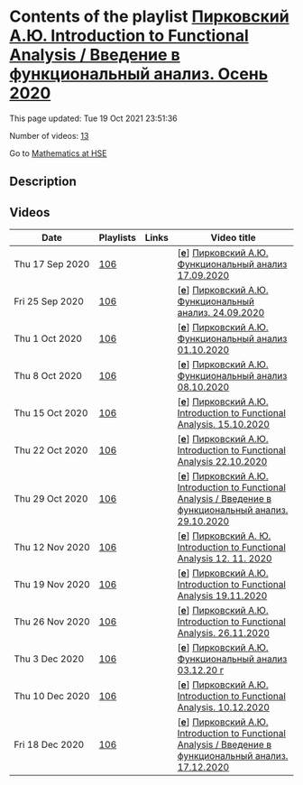 # Contents of the playlist [Пирковский А.Ю. Introduction to Functional Analysis / Введение в функциональный анализ. Осень 2020](https://www.youtube.com/playlist?list=PLq3E5oubNNoDo_hwwK0q9O-wp_NqqHqj_)

This page updated: Tue 19 Oct 2021 23:51:36

Number of videos: [13](#videos)

Go to [Mathematics at HSE](../README.md)

## Description



## Videos

|Date|Playlists|Links|Video title|
|---|---|---|---|
| Thu&nbsp;17&nbsp;Sep&nbsp;2020 | [106](../playlists/106 "Пирковский А.Ю. Introduction to Functional Analysis / Введение в функциональный анализ. Осень 2020") |  | [[**e**](https://studio.youtube.com/video/WA4JIfl1plQ/edit "Edit")] [Пирковский А.Ю. Функциональный анализ 17.09.2020](https://www.youtube.com/watch?v=WA4JIfl1plQ&list=PLq3E5oubNNoDo_hwwK0q9O-wp_NqqHqj_) |
| Fri&nbsp;25&nbsp;Sep&nbsp;2020 | [106](../playlists/106 "Пирковский А.Ю. Introduction to Functional Analysis / Введение в функциональный анализ. Осень 2020") |  | [[**e**](https://studio.youtube.com/video/j3HZjWMzK64/edit "Edit")] [Пирковский А.Ю. Функциональный анализ. 24.09.2020](https://www.youtube.com/watch?v=j3HZjWMzK64&list=PLq3E5oubNNoDo_hwwK0q9O-wp_NqqHqj_) |
| Thu&nbsp;1&nbsp;Oct&nbsp;2020 | [106](../playlists/106 "Пирковский А.Ю. Introduction to Functional Analysis / Введение в функциональный анализ. Осень 2020") |  | [[**e**](https://studio.youtube.com/video/zYtfDr-vHzY/edit "Edit")] [Пирковский А.Ю. Функциональный анализ 01.10.2020](https://www.youtube.com/watch?v=zYtfDr-vHzY&list=PLq3E5oubNNoDo_hwwK0q9O-wp_NqqHqj_) |
| Thu&nbsp;8&nbsp;Oct&nbsp;2020 | [106](../playlists/106 "Пирковский А.Ю. Introduction to Functional Analysis / Введение в функциональный анализ. Осень 2020") |  | [[**e**](https://studio.youtube.com/video/8H6g__mPil8/edit "Edit")] [Пирковский А.Ю. Функциональный анализ 08.10.2020](https://www.youtube.com/watch?v=8H6g__mPil8&list=PLq3E5oubNNoDo_hwwK0q9O-wp_NqqHqj_) |
| Thu&nbsp;15&nbsp;Oct&nbsp;2020 | [106](../playlists/106 "Пирковский А.Ю. Introduction to Functional Analysis / Введение в функциональный анализ. Осень 2020") |  | [[**e**](https://studio.youtube.com/video/YPpXvs93PGI/edit "Edit")] [Пирковский А.Ю. Introduction to Functional Analysis. 15.10.2020](https://www.youtube.com/watch?v=YPpXvs93PGI&list=PLq3E5oubNNoDo_hwwK0q9O-wp_NqqHqj_) |
| Thu&nbsp;22&nbsp;Oct&nbsp;2020 | [106](../playlists/106 "Пирковский А.Ю. Introduction to Functional Analysis / Введение в функциональный анализ. Осень 2020") |  | [[**e**](https://studio.youtube.com/video/XSciqVJsnvw/edit "Edit")] [Пирковский А.Ю. Introduction to Functional Analysis 22.10.2020](https://www.youtube.com/watch?v=XSciqVJsnvw&list=PLq3E5oubNNoDo_hwwK0q9O-wp_NqqHqj_) |
| Thu&nbsp;29&nbsp;Oct&nbsp;2020 | [106](../playlists/106 "Пирковский А.Ю. Introduction to Functional Analysis / Введение в функциональный анализ. Осень 2020") |  | [[**e**](https://studio.youtube.com/video/27kycTLNepI/edit "Edit")] [Пирковский А.Ю. Introduction to Functional Analysis / Введение в функциональный анализ. 29.10.2020](https://www.youtube.com/watch?v=27kycTLNepI&list=PLq3E5oubNNoDo_hwwK0q9O-wp_NqqHqj_) |
| Thu&nbsp;12&nbsp;Nov&nbsp;2020 | [106](../playlists/106 "Пирковский А.Ю. Introduction to Functional Analysis / Введение в функциональный анализ. Осень 2020") |  | [[**e**](https://studio.youtube.com/video/CNqRaTB-w2U/edit "Edit")] [Пирковский А. Ю.  Introduction to Functional Analysis 12. 11. 2020](https://www.youtube.com/watch?v=CNqRaTB-w2U&list=PLq3E5oubNNoDo_hwwK0q9O-wp_NqqHqj_) |
| Thu&nbsp;19&nbsp;Nov&nbsp;2020 | [106](../playlists/106 "Пирковский А.Ю. Introduction to Functional Analysis / Введение в функциональный анализ. Осень 2020") |  | [[**e**](https://studio.youtube.com/video/FLqM-Zprqp0/edit "Edit")] [Пирковский А.Ю. Introduction to Functional Analysis 19.11.2020](https://www.youtube.com/watch?v=FLqM-Zprqp0&list=PLq3E5oubNNoDo_hwwK0q9O-wp_NqqHqj_) |
| Thu&nbsp;26&nbsp;Nov&nbsp;2020 | [106](../playlists/106 "Пирковский А.Ю. Introduction to Functional Analysis / Введение в функциональный анализ. Осень 2020") |  | [[**e**](https://studio.youtube.com/video/yv3g1umrwbM/edit "Edit")] [Пирковский А.Ю. Introduction to Functional Analysis. 26.11.2020](https://www.youtube.com/watch?v=yv3g1umrwbM&list=PLq3E5oubNNoDo_hwwK0q9O-wp_NqqHqj_) |
| Thu&nbsp;3&nbsp;Dec&nbsp;2020 | [106](../playlists/106 "Пирковский А.Ю. Introduction to Functional Analysis / Введение в функциональный анализ. Осень 2020") |  | [[**e**](https://studio.youtube.com/video/X0TBfguT6ZM/edit "Edit")] [Пирковский А.Ю. Функциональный анализ 03.12.20 г](https://www.youtube.com/watch?v=X0TBfguT6ZM&list=PLq3E5oubNNoDo_hwwK0q9O-wp_NqqHqj_) |
| Thu&nbsp;10&nbsp;Dec&nbsp;2020 | [106](../playlists/106 "Пирковский А.Ю. Introduction to Functional Analysis / Введение в функциональный анализ. Осень 2020") |  | [[**e**](https://studio.youtube.com/video/sL8zt9wsy_Q/edit "Edit")] [Пирковский А.Ю. Introduction to Functional Analysis. 10.12.2020](https://www.youtube.com/watch?v=sL8zt9wsy_Q&list=PLq3E5oubNNoDo_hwwK0q9O-wp_NqqHqj_) |
| Fri&nbsp;18&nbsp;Dec&nbsp;2020 | [106](../playlists/106 "Пирковский А.Ю. Introduction to Functional Analysis / Введение в функциональный анализ. Осень 2020") |  | [[**e**](https://studio.youtube.com/video/hInEjcTOdFs/edit "Edit")] [Пирковский А.Ю. Introduction to Functional Analysis / Введение в функциональный анализ. 17.12.2020](https://www.youtube.com/watch?v=hInEjcTOdFs&list=PLq3E5oubNNoDo_hwwK0q9O-wp_NqqHqj_) |
